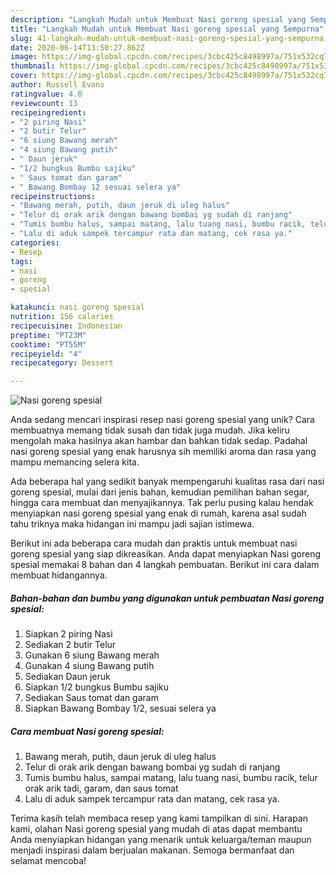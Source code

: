 ```yaml
---
description: "Langkah Mudah untuk Membuat Nasi goreng spesial yang Sempurna"
title: "Langkah Mudah untuk Membuat Nasi goreng spesial yang Sempurna"
slug: 41-langkah-mudah-untuk-membuat-nasi-goreng-spesial-yang-sempurna
date: 2020-06-14T13:50:27.862Z
image: https://img-global.cpcdn.com/recipes/3cbc425c8498997a/751x532cq70/nasi-goreng-spesial-foto-resep-utama.jpg
thumbnail: https://img-global.cpcdn.com/recipes/3cbc425c8498997a/751x532cq70/nasi-goreng-spesial-foto-resep-utama.jpg
cover: https://img-global.cpcdn.com/recipes/3cbc425c8498997a/751x532cq70/nasi-goreng-spesial-foto-resep-utama.jpg
author: Russell Evans
ratingvalue: 4.8
reviewcount: 13
recipeingredient:
- "2 piring Nasi"
- "2 butir Telur"
- "6 siung Bawang merah"
- "4 siung Bawang putih"
- " Daun jeruk"
- "1/2 bungkus Bumbu sajiku"
- " Saus tomat dan garam"
- " Bawang Bombay 12 sesuai selera ya"
recipeinstructions:
- "Bawang merah, putih, daun jeruk di uleg halus"
- "Telur di orak arik dengan bawang bombai yg sudah di ranjang"
- "Tumis bumbu halus, sampai matang, lalu tuang nasi, bumbu racik, telur orak arik tadi, garam, dan saus tomat"
- "Lalu di aduk sampek tercampur rata dan matang, cek rasa ya."
categories:
- Resep
tags:
- nasi
- goreng
- spesial

katakunci: nasi goreng spesial 
nutrition: 156 calories
recipecuisine: Indonesian
preptime: "PT23M"
cooktime: "PT55M"
recipeyield: "4"
recipecategory: Dessert

---
```



![Nasi goreng spesial](https://img-global.cpcdn.com/recipes/3cbc425c8498997a/751x532cq70/nasi-goreng-spesial-foto-resep-utama.jpg)

Anda sedang mencari inspirasi resep nasi goreng spesial yang unik? Cara membuatnya memang tidak susah dan tidak juga mudah. Jika keliru mengolah maka hasilnya akan hambar dan bahkan tidak sedap. Padahal nasi goreng spesial yang enak harusnya sih memiliki aroma dan rasa yang mampu memancing selera kita.

Ada beberapa hal yang sedikit banyak mempengaruhi kualitas rasa dari nasi goreng spesial, mulai dari jenis bahan, kemudian pemilihan bahan segar, hingga cara membuat dan menyajikannya. Tak perlu pusing kalau hendak menyiapkan nasi goreng spesial yang enak di rumah, karena asal sudah tahu triknya maka hidangan ini mampu jadi sajian istimewa.




Berikut ini ada beberapa cara mudah dan praktis untuk membuat nasi goreng spesial yang siap dikreasikan. Anda dapat menyiapkan Nasi goreng spesial memakai 8 bahan dan 4 langkah pembuatan. Berikut ini cara dalam membuat hidangannya.

<!--inarticleads1-->

##### Bahan-bahan dan bumbu yang digunakan untuk pembuatan Nasi goreng spesial:

1. Siapkan 2 piring Nasi
1. Sediakan 2 butir Telur
1. Gunakan 6 siung Bawang merah
1. Gunakan 4 siung Bawang putih
1. Sediakan  Daun jeruk
1. Siapkan 1/2 bungkus Bumbu sajiku
1. Sediakan  Saus tomat dan garam
1. Siapkan  Bawang Bombay 1/2, sesuai selera ya




<!--inarticleads2-->

##### Cara membuat Nasi goreng spesial:

1. Bawang merah, putih, daun jeruk di uleg halus
1. Telur di orak arik dengan bawang bombai yg sudah di ranjang
1. Tumis bumbu halus, sampai matang, lalu tuang nasi, bumbu racik, telur orak arik tadi, garam, dan saus tomat
1. Lalu di aduk sampek tercampur rata dan matang, cek rasa ya.




Terima kasih telah membaca resep yang kami tampilkan di sini. Harapan kami, olahan Nasi goreng spesial yang mudah di atas dapat membantu Anda menyiapkan hidangan yang menarik untuk keluarga/teman maupun menjadi inspirasi dalam berjualan makanan. Semoga bermanfaat dan selamat mencoba!

